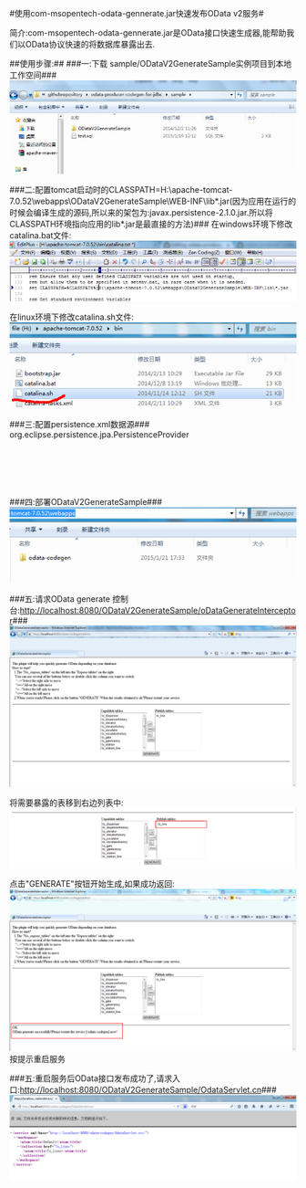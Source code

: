 #使用com-msopentech-odata-gennerate.jar快速发布OData v2服务#

简介:com-msopentech-odata-gennerate.jar是OData接口快速生成器,能帮助我们以OData协议快速的将数据库暴露出去.

##使用步骤:##
###一:下载 sample/ODataV2GenerateSample实例项目到本地工作空间###
![](/img/down-sample.png)

###二:配置tomcat启动时的CLASSPATH=H:\apache-tomcat-7.0.52\webapps\ODataV2GenerateSample\WEB-INF\lib\*.jar(因为应用在运行的时候会编译生成的源码,所以来的架包为:javax.persistence-2.1.0.jar.所以将CLASSPATH环境指向应用的lib\*.jar是最直接的方法)###
在windows环境下修改catalina.bat文件:
![](/img/catalina-bat.png)

在linux环境下修改catalina.sh文件:
![](/img/catalina-sh.png)



###三:配置persistence.xml数据源###
        <?xml version="1.0" encoding="UTF-8" standalone="no"?><persistence xmlns="http://java.sun.com/xml/ns/persistence"                  xmlns:xsi="http://www.w3.org/2001/XMLSchema-instance" version="2.0"                                xsi:schemaLocation="http://java.sun.com/xml/ns/persistence http://java.sun.com/xml/ns/persistence/persistence_2_0.xsd">
	<persistence-unit name="odata2_jpa2" transaction-type="RESOURCE_LOCAL">
	  <provider>org.eclipse.persistence.jpa.PersistenceProvider</provider>
          <properties>  
            <property name="javax.persistence.jdbc.url" value="jdbc:mysql://127.0.0.1:3306/TS"/>  
            <property name="javax.persistence.jdbc.driver" value="com.mysql.jdbc.Driver"/>  
            <property name="javax.persistence.jdbc.user" value="root"/>  
            <property name="javax.persistence.jdbc.password" value="password"/>  
          </properties> 	
	</persistence-unit>
        </persistence>

###四:部署ODataV2GenerateSample###
![](/img/deploy.png)

###五:请求OData generate 控制台:[http://localhost:8080/ODataV2GenerateSample/oDataGenerateInterceptor](http://localhost:8080/ODataV2GenerateSample/oDataGenerateInterceptor)###
![](/img/interceptor.png)

将需要暴露的表移到右边列表中:
![](/img/right-table.png)

点击"GENERATE"按钮开始生成,如果成功返回:
![](/img/status-ok.png)
按提示重启服务

###五:重启服务后OData接口发布成功了,请求入口:[http://localhost:8080/ODataV2GenerateSample/OdataServlet.cn](http://localhost:8080/ODataV2GenerateSample/OdataServlet.cn)###
![](/img/odata-servlet.png)




